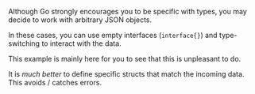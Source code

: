 Although Go strongly encourages you to be specific with types, you may decide to work with arbitrary JSON objects.

In these cases, you can use empty interfaces (`interface{}`) and type-switching to interact with the data. 

This example is mainly here for you to see that this is unpleasant to do. 

It is _much better_ to define specific structs that match the incoming data. This avoids / catches errors.
